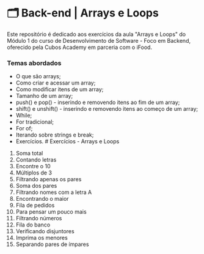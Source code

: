 # 🗂️ Back-end | Arrays e Loops

Este repositório é dedicado aos exercícios da aula "Arrays e Loops" do Módulo 1 do curso de Desenvolvimento de Software - Foco em Backend, oferecido pela Cubos Academy em parceria com o iFood.

### Temas abordados

- O que são arrays;
- Como criar e acessar um array;
- Como modificar itens de um array;
- Tamanho de um array;
- push() e pop() - inserindo e removendo itens ao fim de um array;
- shift() e unshift() - inserindo e removendo itens ao começo de um array;
- While;
- For tradicional;
- For of;
- Iterando sobre strings e break;
- Exercícios.  # Exercícios - Arrays e Loops

1. Soma total
2. Contando letras
3. Encontre o 10
4. Múltiplos de 3
5. Filtrando apenas os pares
6. Soma dos pares
7. Filtrando nomes com a letra A
8. Encontrando o maior
9. Fila de pedidos
10. Para pensar um pouco mais
11. Filtrando números
12. Fila do banco
13. Verificando disjuntores
14. Imprima os menores
15. Separando pares de ímpares

